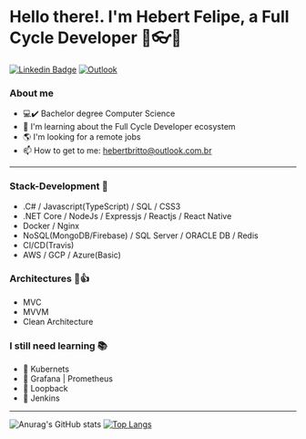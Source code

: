 # Hello there!. I'm Hebert Felipe, a Full Cycle Developer :rocket::eyeglasses::dart:

[![Linkedin Badge](https://img.shields.io/badge/-LinkedIn-blue?style=flat-square&logo=Linkedin&logoColor=white&link=https://www.linkedin.com/in/hebert-oliveira-01/)](https://www.linkedin.com/in/hebert-oliveira-01/)
[![Outlook](https://img.shields.io/badge/-Outlook-0078D4?style=flat&logo=Microsoft-Outlook&logoColor=white)](mailto:hebertbritto@outlook.com.br)

### About me
- :computer::heavy_check_mark: Bachelor degree Computer Science
- :wrench: I'm learning about the Full Cycle Developer ecosystem
- :earth_americas: I'm looking for a remote jobs
- :mailbox: How to get to me: hebertbritto@outlook.com.br

<hr></hr>

### Stack-Development :art:
- .C# / Javascript(TypeScript) / SQL / CSS3
- .NET Core / NodeJs / Expressjs / Reactjs / React Native
- Docker / Nginx
- NoSQL(MongoDB/Firebase) / SQL Server / ORACLE DB / Redis
- CI/CD(Travis)
- AWS / GCP / Azure(Basic)

### Architectures :memo::thumbsup:
- MVC
- MVVM
- Clean Architecture

### I still need learning :books:
- :pushpin: Kubernets
- :pushpin: Grafana | Prometheus
- :pushpin: Loopback
- :pushpin: Jenkins
<hr></hr>

![Anurag's GitHub stats](https://github-readme-stats.vercel.app/api?username=hebertbrito&show_icons=true)
[![Top Langs](https://github-readme-stats.vercel.app/api/top-langs/?username=hebertbrito&layout=compact)](https://github.com/anuraghazra/github-readme-stats)
